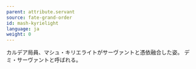```yaml
---
parent: attribute.servant
source: fate-grand-order
id: mash-kyrielight
language: ja
weight: 0
---
```


カルデア局員、マシュ・キリエライトがサーヴァントと憑依融合した姿。
デミ・サーヴァントと呼ばれる。
